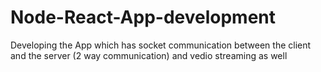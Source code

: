 # Node-React-App-development
Developing the App which has socket communication between the client and the server (2 way communication) and vedio streaming as well
